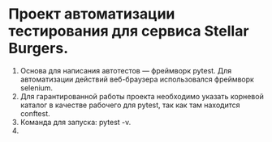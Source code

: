 # Проект автоматизации тестирования для сервиса Stellar Burgers.
1. Основа для написания автотестов — фреймворк pytest. Для автоматизации действий веб-браузера использовался фреймворк selenium.
2. Для гарантированной работы проекта необходимо указать корневой каталог в качестве рабочего для pytest, так как там находится conftest.
3. Команда для запуска: pytest -v.
4. 